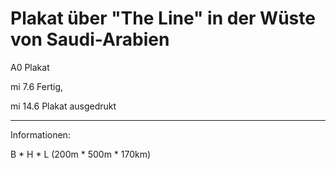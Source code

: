 # Plakat über "The Line" in der Wüste von Saudi-Arabien

A0 Plakat

mi 7.6 Fertig,

mi 14.6 Plakat ausgedrukt


---

Informationen:

B * H * L (200m * 500m * 170km)

